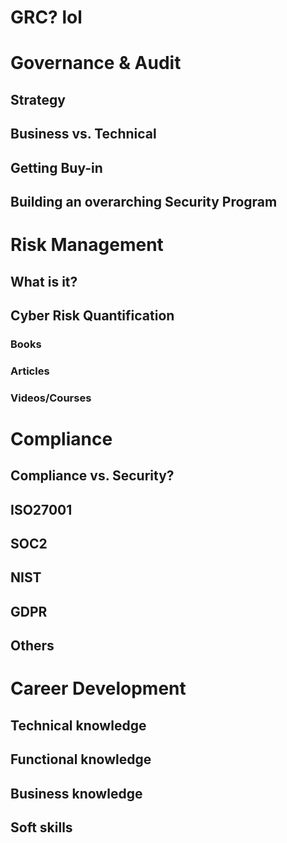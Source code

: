 # GRC? lol

# Governance & Audit

## Strategy

## Business vs. Technical

## Getting Buy-in

## Building an overarching Security Program

# Risk Management

## What is it?

## Cyber Risk Quantification

### Books

### Articles

### Videos/Courses

# Compliance

## Compliance vs. Security?

## ISO27001

## SOC2

## NIST

## GDPR

## Others

# Career Development

## Technical knowledge

## Functional knowledge

## Business knowledge

## Soft skills
